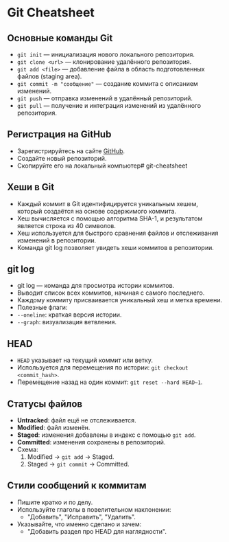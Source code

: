 # Git Cheatsheet

## Основные команды Git

- `git init` — инициализация нового локального репозитория.
- `git clone <url>` — клонирование удалённого репозитория.
- `git add <file>` — добавление файла в область подготовленных файлов (staging area).
- `git commit -m "сообщение"` — создание коммита с описанием изменений.
- `git push` — отправка изменений в удалённый репозиторий.
- `git pull` — получение и интеграция изменений из удалённого репозитория.

## Регистрация на GitHub

- Зарегистрируйтесь на сайте [GitHub](https://github.com/).
- Создайте новый репозиторий.
- Скопируйте его на локальный компьютер# git-cheatsheet

## Хеши в Git
- Каждый коммит в Git идентифицируется уникальным хешем, который создаётся на основе содержимого коммита.
- Хеш вычисляется с помощью алгоритма SHA-1, и результатом является строка из 40 символов.
- Хеш используется для быстрого сравнения файлов и отслеживания изменений в репозитории.
- Команда git log позволяет увидеть хеши коммитов в репозитории.

## git log

- git log — команда для просмотра истории коммитов.
- Выводит список всех коммитов, начиная с самого последнего.
- Каждому коммиту присваивается уникальный хеш и метка времени.
- Полезные флаги:
- `--oneline`: краткая версия истории.
- `--graph`: визуализация ветвления.

## HEAD
- `HEAD` указывает на текущий коммит или ветку.
- Используется для перемещения по истории: `git checkout <commit_hash>`.
- Перемещение назад на один коммит: `git reset --hard HEAD~1`.

## Статусы файлов
- **Untracked**: файл ещё не отслеживается.
- **Modified**: файл изменён.
- **Staged**: изменения добавлены в индекс с помощью `git add`.
- **Committed**: изменения сохранены в репозиторий.
- Схема:
    1. Modified → `git add` → Staged.
    2. Staged → `git commit` → Committed.

## Стили сообщений к коммитам
- Пишите кратко и по делу.
- Используйте глаголы в повелительном наклонении:
    - "Добавить", "Исправить", "Удалить".
- Указывайте, что именно сделано и зачем:
    - "Добавить раздел про HEAD для наглядности".